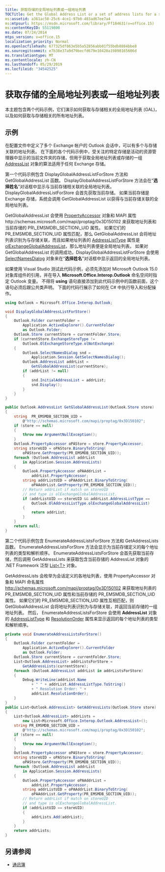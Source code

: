 ```yaml
---
title: 获取存储的全局地址列表或一组地址列表
TOCTitle: Get the Global Address List or a set of address lists for a store
ms:assetid: a361ac58-25c6-4ce1-97b0-403ad67ee7a4
ms:mtpsurl: https://msdn.microsoft.com/library/Ff184631(v=office.15)
ms:contentKeyID: 55119800
ms.date: 07/24/2014
mtps_version: v=office.15
localization_priority: Normal
ms.openlocfilehash: 677325df863e5b5a52856abb01f55bdb8884bbe8
ms.sourcegitcommit: e7b38e37a9d79becfd679e10420a19890165606d
ms.translationtype: MT
ms.contentlocale: zh-CN
ms.lasthandoff: 05/29/2019
ms.locfileid: "34542525"
---
```

# <a name="get-the-global-address-list-or-a-set-of-address-lists-for-a-store"></a>获取存储的全局地址列表或一组地址列表

本主题包含两个代码示例，它们演示如何获取与存储相关的全局地址列表 (GAL)，以及如何获取与存储相关的所有地址列表。

## <a name="example"></a>示例

在配置文件中定义了多个 Exchange 帐户的 Outlook 会话中，可以有多个与存储关联的地址列表。 在下面的各个代码示例中，受关注的特定存储是活动的资源管理器中显示的当前文件夹的存储，但用于获取全局地址列表或存储的一组 [AddressList](https://msdn.microsoft.com/library/bb623538\(v=office.15\)) 对象的算法适用于任何 Exchange 存储。

第一个代码示例包含 DisplayGlobalAddressListForStore 方法和 GetGlobalAddressList 函数。 DisplayGlobalAddressListForStore 方法会在“**选择姓名**”对话框中显示与当前存储相关联的全局地址列表。 DisplayGlobalAddressListForStore 会首先获取当前存储。 如果当前存储是 Exchange 存储，系统会调用 GetGlobalAddressList 以获得与当前存储关联的全局地址列表。 

GetGlobalAddressList 会使用 [PropertyAccessor](https://msdn.microsoft.com/library/bb646034\(v=office.15\)) 对象和 MAPI 属性 http://schemas.microsoft.com/mapi/proptag/0x3D150102 来获取地址列表和当前存储的 PR\_EMSMDB\_SECTION\_UID 属性。 如果它们的 PR\_EMSMDB\_SECTION\_UID 属性匹配，那么 GetGlobalAddressList 会将地址列表识别为与存储关联，而且如果地址列表的 [AddressListType](https://msdn.microsoft.com/library/bb610942\(v=office.15\)) 属性是 [olExchangeGlobalAddressList](https://msdn.microsoft.com/library/bb644009\(v=office.15\))，那么地址列表便是全局地址列表。 如果对 GetGlobalAddressList 的调用成功，DisplayGlobalAddressListForStore 会使用 [SelectNamesDialog](https://msdn.microsoft.com/library/bb609866\(v=office.15\)) 对象来在“**选择姓名**”对话框中显示返回的全局地址列表。

如果使用 Visual Studio 测试此代码示例，必须先添加对 Microsoft Outlook 15.0 对象库组件的引用，并在导入 **Microsoft.Office.Interop.Outlook** 命名空间时指定 Outlook 变量。 不得将 **using** 语句直接添加到此代码示例中的函数前面，这个语句必须后跟公共类声明。 下面的代码行展示了如何在 C\# 中执行导入和分配操作。

```csharp
using Outlook = Microsoft.Office.Interop.Outlook;
```

```csharp
void DisplayGlobalAddressListForStore()
{
    Outlook.Folder currentFolder =
        Application.ActiveExplorer().CurrentFolder
        as Outlook.Folder;
    Outlook.Store currentStore = currentFolder.Store;
    if (currentStore.ExchangeStoreType !=
        Outlook.OlExchangeStoreType.olNotExchange)
    {
        Outlook.SelectNamesDialog snd = 
            Application.Session.GetSelectNamesDialog();
        Outlook.AddressList addrList = 
            GetGlobalAddressList(currentStore);
        if (addrList != null)
        {
            snd.InitialAddressList = addrList;
            snd.Display();
        }
    }
}

public Outlook.AddressList GetGlobalAddressList(Outlook.Store store)
{
    string  PR_EMSMDB_SECTION_UID = 
        @"http://schemas.microsoft.com/mapi/proptag/0x3D150102";
    if (store == null)
    {
        throw new ArgumentNullException();
    }
    Outlook.PropertyAccessor oPAStore = store.PropertyAccessor;
    string storeUID = oPAStore.BinaryToString(
        oPAStore.GetProperty(PR_EMSMDB_SECTION_UID));
    foreach (Outlook.AddressList addrList 
        in Application.Session.AddressLists)
    {
        Outlook.PropertyAccessor oPAAddrList = 
            addrList.PropertyAccessor;
        string addrListUID = oPAAddrList.BinaryToString(
            oPAAddrList.GetProperty(PR_EMSMDB_SECTION_UID));
        // Return addrList if match on storeUID
        // and type is olExchangeGlobalAddressList.
        if (addrListUID == storeUID && addrList.AddressListType ==
            Outlook.OlAddressListType.olExchangeGlobalAddressList)
        {
            return addrList;
        }
    }
    return null;
}
```

第二个代码示例包含 EnumerateAddressListsForStore 方法和 GetAddressLists 函数。 EnumerateAddressListsForStore 方法会显示为当前存储定义的每个地址列表的类型和解析顺序。 EnumerateAddressListsForStore 会首先获取当前存储，然后调用 GetAddressLists 来获取包含当前存储的 AddressList 对象的 .NET Framework 泛型 [List\<T\>](https://msdn.microsoft.com/en-us/library/6sh2ey19) 对象。 

GetAddressLists 会枚举为会话定义的各地址列表，使用 PropertyAccessor 对象和 MAPI 命名属性 http://schemas.microsoft.com/mapi/proptag/0x3D150102 来获取地址列表的 PR\_EMSMDB\_SECTION\_UID 属性和当前存储的 PR\_EMSMDB\_SECTION\_UID 属性。 如果它们的 PR\_EMSMDB\_SECTION\_UID 属性互相匹配，则 GetGlobalAddressList 会将地址列表识别为与存储关联，并返回当前存储的一组地址列表。 然后， EnumerateAddressListsForStore 会使用 **AddressList** 对象的 [AddressListType](https://msdn.microsoft.com/library/bb610942\(v=office.15\)) 和 [ResolutionOrder](https://msdn.microsoft.com/library/bb646853\(v=office.15\)) 属性来显示返回的每个地址列表的类型和解析顺序。

```csharp
private void EnumerateAddressListsForStore()
{
    Outlook.Folder currentFolder =
        Application.ActiveExplorer().CurrentFolder
        as Outlook.Folder;
    Outlook.Store currentStore = currentFolder.Store;
    List<Outlook.AddressList> addrListsForStore = 
        GetAddressLists(currentStore);
    foreach (Outlook.AddressList addrList in addrListsForStore)
    {
        Debug.WriteLine(addrList.Name 
            + " " + addrList.AddressListType.ToString()
            + " Resolution Order: " +
            addrList.ResolutionOrder);
    }
}
public List<Outlook.AddressList> GetAddressLists(Outlook.Store store)
{
    List<Outlook.AddressList> addrLists = 
        new List<Microsoft.Office.Interop.Outlook.AddressList>();
    string PR_EMSMDB_SECTION_UID =
        @"http://schemas.microsoft.com/mapi/proptag/0x3D150102";
    if (store == null)
    {
        throw new ArgumentNullException();
    }
    Outlook.PropertyAccessor oPAStore = store.PropertyAccessor;
    string storeUID = oPAStore.BinaryToString(
        oPAStore.GetProperty(PR_EMSMDB_SECTION_UID));
    foreach (Outlook.AddressList addrList
        in Application.Session.AddressLists)
    {
        Outlook.PropertyAccessor oPAAddrList =
            addrList.PropertyAccessor;
        string addrListUID = oPAAddrList.BinaryToString(
            oPAAddrList.GetProperty(PR_EMSMDB_SECTION_UID));
        // Return addrList if match on storeUID
        // and type is olExchangeGlobalAddressList.
        if (addrListUID == storeUID)
        {
            addrLists.Add(addrList);
        }
    }
    return addrLists;
}
```

## <a name="see-also"></a>另请参阅

- [通讯簿](address-book.md)


